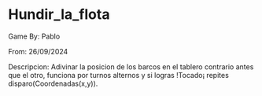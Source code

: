 # Hundir_la_flota
Game
By: Pablo <p>
From: 26/09/2024<p>
Descripcion: Adivinar la posicion de los barcos en el tablero contrario antes que el otro, funciona por turnos alternos y si logras !Tocado¡ repites disparo(Coordenadas(x,y)).
